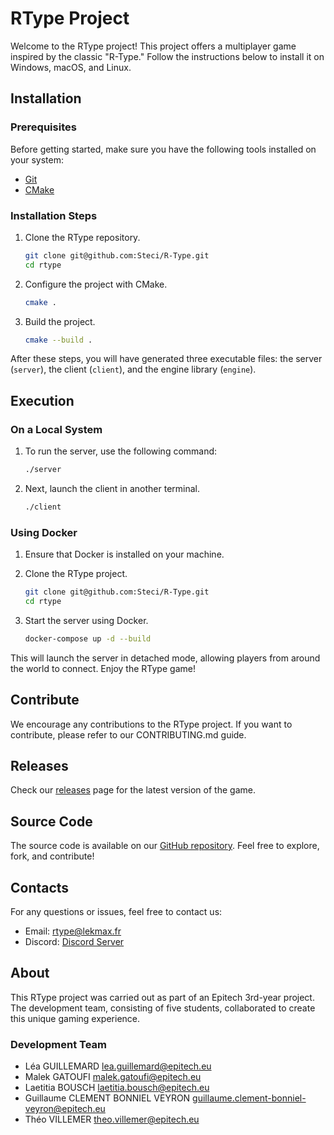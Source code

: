 # RType Project

Welcome to the RType project! This project offers a multiplayer game inspired by the classic "R-Type." Follow the instructions below to install it on Windows, macOS, and Linux.

## Installation

### Prerequisites

Before getting started, make sure you have the following tools installed on your system:

- [Git](https://git-scm.com/)
- [CMake](https://cmake.org/)

### Installation Steps

1. Clone the RType repository.

   ```bash
   git clone git@github.com:Steci/R-Type.git
   cd rtype
   ```
2. Configure the project with CMake.

   ```bash
   cmake .
   ```
3. Build the project.

   ```bash
   cmake --build .
   ```

After these steps, you will have generated three executable files: the server (`server`), the client (`client`), and the engine library (`engine`).

## Execution

### On a Local System

1. To run the server, use the following command:

   ```bash
   ./server
   ```
2. Next, launch the client in another terminal.

   ```bash
   ./client
   ```

### Using Docker

1. Ensure that Docker is installed on your machine.
2. Clone the RType project.

   ```bash
   git clone git@github.com:Steci/R-Type.git
   cd rtype
   ```
3. Start the server using Docker.

   ```bash
   docker-compose up -d --build
   ```

This will launch the server in detached mode, allowing players from around the world to connect. Enjoy the RType game!

## Contribute

We encourage any contributions to the RType project. If you want to contribute, please refer to our CONTRIBUTING.md guide.

## Releases

Check our [releases](https://github.com/Steci/R-Type/releases/tag/v1.0.0) page for the latest version of the game.

## Source Code

The source code is available on our [GitHub repository](https://github.com/Steci/R-Type/releases/tag/v1.0.0). Feel free to explore, fork, and contribute!

## Contacts

For any questions or issues, feel free to contact us:

- Email: rtype@lekmax.fr
- Discord: [Discord Server](https://discord.gg/kxKJn3zK)

## About

This RType project was carried out as part of an Epitech 3rd-year project. The development team, consisting of five students, collaborated to create this unique gaming experience.

### Development Team

- Léa GUILLEMARD lea.guillemard@epitech.eu
- Malek GATOUFI malek.gatoufi@epitech.eu
- Laetitia BOUSCH laetitia.bousch@epitech.eu
- Guillaume CLEMENT BONNIEL VEYRON guillaume.clement-bonniel-veyron@epitech.eu
- Théo VILLEMER theo.villemer@epitech.eu
